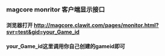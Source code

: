 ### magcore monritor 客户端显示接口
#### 浏览器打开 http://magcore.clawit.com/pages/monitor.html?svr=test&gid=your_Game_id
#### your_Game_id这里调用你自己创建的gameid即可